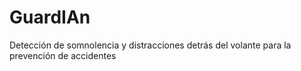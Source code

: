 # GuardIAn
Detección de somnolencia y distracciones detrás del volante para la prevención de accidentes 
